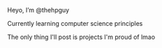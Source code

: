 Heyo, I’m @thehpguy

Currently learning computer science principles

The only thing I'll post is projects I'm proud of lmao

<!---
thehpguy/thehpguy is a ✨ special ✨ repository because its `README.md` (this file) appears on your GitHub profile.
You can click the Preview link to take a look at your changes.
--->
